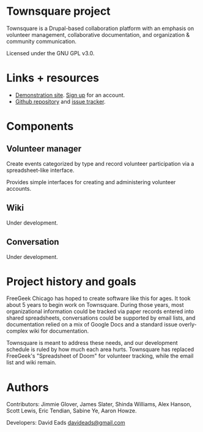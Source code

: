 # Townsquare project

Townsquare is a Drupal-based collaboration platform with an emphasis on
volunteer management, collaborative documentation, and organization & 
community communication.

Licensed under the GNU GPL v3.0.

# Links + resources

* [Demonstration site](http://townsquare-demo.freegeekchicago.org). 
[Sign up](http://townsquare-demo.freegeekchicago.org/user/register) for an
account.
* [Github repository](https://github.com/freegeekchicago/townsquare) and 
[issue tracker](https://github.com/freegeekchicago/issues).

# Components

## Volunteer manager

Create events categorized by type and record volunteer participation
via a spreadsheet-like interface. 

Provides simple interfaces for creating and administering volunteer accounts.

## Wiki

Under development. 

## Conversation

Under development.

# Project history and goals

FreeGeek Chicago has hoped to create software like this for ages. It took about
5 years to begin work on Townsquare. During those years, most organizational
information could be tracked via paper records entered into shared spreadsheets,
conversations could be supported by email lists, and documentation relied on
a mix of Google Docs and a standard issue overly-complex wiki for documentation.
 
Townsquare is meant to address these needs, and our development schedule is 
ruled by how much each area hurts. Townsquare has replaced FreeGeek's 
"Spreadsheet of Doom" for volunteer tracking, while the email list and wiki
remain.



# Authors

Contributors: Jimmie Glover, James Slater, Shinda Williams, Alex Hanson, Scott
Lewis, Eric Tendian, Sabine Ye, Aaron Howze.

Developers: David Eads <davideads@gmail.com> 
